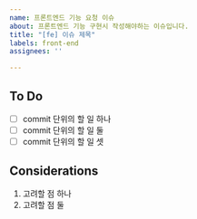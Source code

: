```yaml
---
name: 프론트엔드 기능 요청 이슈
about: 프론트엔드 기능 구현시 작성해야하는 이슈입니다.
title: "[fe] 이슈 제목"
labels: front-end
assignees: ''

---
```


## To Do

- [ ] commit 단위의 할 일 하나
- [ ] commit 단위의 할 일 둘
- [ ] commit 단위의 할 일 셋

## Considerations

1. 고려할 점 하나
2. 고려할 점 둘

